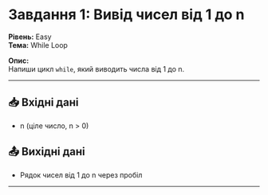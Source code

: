 # Завдання 1: Вивід чисел від 1 до n

**Рівень:** Easy  
**Тема:** While Loop  

**Опис:**  
Напиши цикл `while`, який виводить числа від 1 до n.

---

## 📥 Вхідні дані
- n (ціле число, n > 0)

## 📤 Вихідні дані
- Рядок чисел від 1 до n через пробіл

---